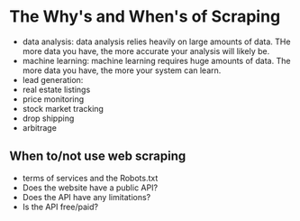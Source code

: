 # The Why's and When's of Scraping
- data analysis: data analysis relies heavily on large amounts of data. THe more data you have, the more accurate your
analysis will likely be.
- machine learning: machine learning requires huge amounts of data. The more data you have, the more your system can
learn.
- lead generation:
- real estate listings
- price monitoring
- stock market tracking
- drop shipping
- arbitrage

## When to/not use web scraping
- terms of services and the Robots.txt
- Does the website have a public API?
- Does the API have any limitations?
- Is the API free/paid?